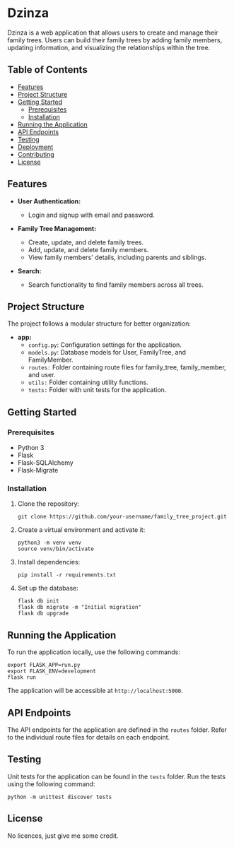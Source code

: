 # Dzinza

Dzinza is a web application that allows users to create and manage their family trees. Users can build their family trees by adding family members, updating information, and visualizing the relationships within the tree.

## Table of Contents

- [Features](#features)
- [Project Structure](#project-structure)
- [Getting Started](#getting-started)
  - [Prerequisites](#prerequisites)
  - [Installation](#installation)
- [Running the Application](#running-the-application)
- [API Endpoints](#api-endpoints)
- [Testing](#testing)
- [Deployment](#deployment)
- [Contributing](#contributing)
- [License](#license)

## Features

- **User Authentication:**
  - Login and signup with email and password.

- **Family Tree Management:**
  - Create, update, and delete family trees.
  - Add, update, and delete family members.
  - View family members' details, including parents and siblings.

- **Search:**
  - Search functionality to find family members across all trees.

## Project Structure

The project follows a modular structure for better organization:

- **app:**
  - `config.py`: Configuration settings for the application.
  - `models.py`: Database models for User, FamilyTree, and FamilyMember.
  - `routes:` Folder containing route files for family_tree, family_member, and user.
  - `utils:` Folder containing utility functions.
  - `tests:` Folder with unit tests for the application.

## Getting Started

### Prerequisites

- Python 3
- Flask
- Flask-SQLAlchemy
- Flask-Migrate

### Installation

1. Clone the repository:

   ```
   git clone https://github.com/your-username/family_tree_project.git
   ```

2. Create a virtual environment and activate it:

   ```
   python3 -m venv venv
   source venv/bin/activate
   ```

3. Install dependencies:

   ```
   pip install -r requirements.txt
   ```

4. Set up the database:

   ```
   flask db init
   flask db migrate -m "Initial migration"
   flask db upgrade
   ```

## Running the Application

To run the application locally, use the following commands:

```
export FLASK_APP=run.py
export FLASK_ENV=development
flask run
```

The application will be accessible at `http://localhost:5000`.

## API Endpoints

The API endpoints for the application are defined in the `routes` folder. Refer to the individual route files for details on each endpoint.

## Testing

Unit tests for the application can be found in the `tests` folder. Run the tests using the following command:

```
python -m unittest discover tests
```

## License

No licences, just give me some credit.
